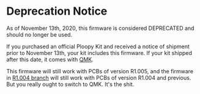 # Deprecation Notice

As of November 13th, 2020, this firmware is considered DEPRECATED and should no longer be used.

If you purchased an official Ploopy Kit and received a notice of shipment prior to November 13th, your kit includes this firmware. If your kit shipped after this date, it comes with [QMK](https://github.com/qmk/qmk_firmware).

This firmware will still work with PCBs of version R1.005, and the firmware in [R1.004 branch](https://github.com/ploopyco/trackball/tree/r1.004) will still work with PCBs of version R1.004 and previous. But you really ought to switch to QMK. It's the shit.